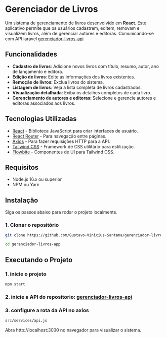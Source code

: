 # Gerenciador de Livros

Um sistema de gerenciamento de livros desenvolvido em **React**. Este aplicativo permite que os usuários cadastrem, editem, removam e visualizem livros, além de gerenciar autores e editoras. Comunicando-se com API laravel [gerenciador-livros-api](https://github.com/seu-usuario/gerenciador-livros-api)

## Funcionalidades

- **Cadastro de livros**: Adicione novos livros com título, resumo, autor, ano de lançamento e editora.
- **Edição de livros**: Edite as informações dos livros existentes.
- **Remoção de livros**: Exclua livros do sistema.
- **Listagem de livros**: Veja a lista completa de livros cadastrados.
- **Visualização detalhada**: Exiba os detalhes completos de cada livro.
- **Gerenciamento de autores e editoras**: Selecione e gerencie autores e editoras associados aos livros.

## Tecnologias Utilizadas

- [React](https://reactjs.org/) - Biblioteca JavaScript para criar interfaces de usuário.
- [React Router](https://reactrouter.com/) - Para navegação entre páginas.
- [Axios](https://axios-http.com/) - Para fazer requisições HTTP para a API.
- [Tailwind CSS](https://tailwindcss.com/) - Framework de CSS utilitário para estilização.
- [Flowbite](https://flowbite.com/) - Componentes de UI para Tailwind CSS.

## Requisitos

- Node.js 16.x ou superior
- NPM ou Yarn

## Instalação

Siga os passos abaixo para rodar o projeto localmente.

### 1. Clonar o repositório

```bash
git clone https://github.com/Gustavo-Vinicius-Santana/gerenciador-livros-app

cd gerenciador-livros-app
```

## Executando o Projeto

### 1. inicie o projeto

```bash
npm start
```

### 2. inicie a API do repositorio: [gerenciador-livros-api](https://github.com/seu-usuario/gerenciador-livros-api)

### 3. configure a rota da API no axios
```bash
src/services/api.js
```

Abra http://localhost:3000 no navegador para visualizar o sistema.